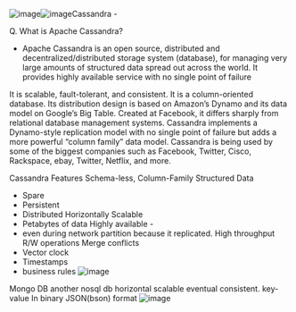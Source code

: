 ![image](https://github.com/user-attachments/assets/8e9cb890-8d8d-466f-a6df-4649d0bfdece)![image](https://github.com/user-attachments/assets/e09092f7-3331-4d0c-921c-fdef95e8a7a7)Cassandra - 

Q. What is Apache Cassandra?

- Apache Cassandra is an open source, distributed and decentralized/distributed storage system (database), 
for managing very large amounts of structured data spread out across the world. 
It provides highly available service with no single point of failure


It is scalable, fault-tolerant, and consistent.
It is a column-oriented database.
Its distribution design is based on Amazon’s Dynamo and its data model on Google’s Big Table.
Created at Facebook, it differs sharply from relational database management systems.
Cassandra implements a Dynamo-style replication model with no single point of failure but adds a more powerful “column family” data model.
Cassandra is being used by some of the biggest companies such as Facebook, Twitter, Cisco, Rackspace, ebay, Twitter, Netflix, and more.

Cassandra Features 
Schema-less, Column-Family 
Structured Data
  * Spare
  * Persistent
  * Distributed
Horizontally Scalable
  * Petabytes of data
Highly available -
  * even during network partition because it replicated.
High throughput R/W operations
Merge conflicts
  * Vector clock
  * Timestamps
  * business rules
![image](https://github.com/user-attachments/assets/ee53adb0-dad3-43cb-abe1-e831115931a8)


Mongo DB 
  another nosql db horizontal scalable eventual consistent.
  key-value In binary JSON(bson) format
  ![image](https://github.com/user-attachments/assets/bc68231a-7985-4860-8dd1-dc443b90d8bf)
